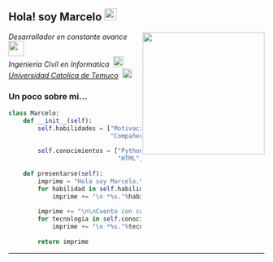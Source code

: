 <h2> Hola! soy Marcelo <img src="http://vignette2.wikia.nocookie.net/camphalfbloodroleplay/images/0/05/Doge.png/revision/latest?cb=20140628024222" width="24"></h2>
<img align='right' src="https://github.com/Roku98/Roku98/blob/main/1.gif" width="240">
<p><em>Desarrollador en constante avance <img src="https://media.giphy.com/media/WUlplcMpOCEmTGBtBW/giphy.gif" width="30"> 
<br>Ingenieria Civil en Informatica&nbsp&nbsp<img src="https://github.com/Roku98/Roku98/blob/main/2.png" width="21">
<br><a href="https://www.uct.cl/">Universidad Catolica de Temuco</a>&nbsp&nbsp<img src="https://static.wikia.nocookie.net/wikiderechouct/images/b/b5/Logo_UCT.png/revision/latest?cb=20120622235022&path-prefix=es" width="19">
</em></p>

### Un poco sobre mi...  

```python
class Marcelo:
    def __init__(self):
        self.habilidades = ["Motivación","Autocritica","Pensamiento Logico",
                            "Compañerismo", "Enfoque"]
        
        self.conocimientos = ["Python", "JavaScript", "PHP",
                              "HTML", "CSS", "Vue", "Django"]
    
    def presentarse(self):
        imprime = "Hola soy Marcelo.\n\nEntre mis habilidades mantengo:"
        for habilidad in self.habilidades:
            imprime += "\n *%s."%habilidad
        
        imprime += "\n\nCuento con conocimientos en tecnologias como:"
        for tecnologia in self.conocimientos:
            imprime += "\n *%s."%tecnologia
            
        return imprime
```
---
